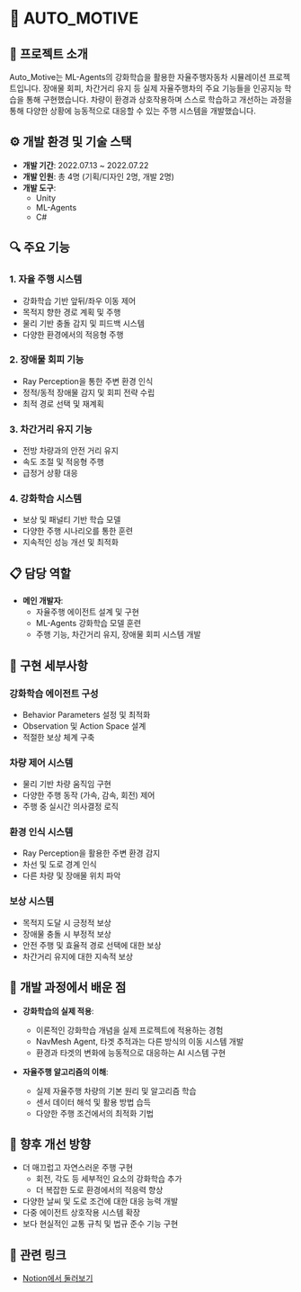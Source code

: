 # 🚌 AUTO_MOTIVE

## 📝 프로젝트 소개

Auto_Motive는 ML-Agents의 강화학습을 활용한 자율주행자동차 시뮬레이션 프로젝트입니다. 장애물 회피, 차간거리 유지 등 실제 자율주행차의 주요 기능들을 인공지능 학습을 통해 구현했습니다. 차량이 환경과 상호작용하며 스스로 학습하고 개선하는 과정을 통해 다양한 상황에 능동적으로 대응할 수 있는 주행 시스템을 개발했습니다.

## ⚙️ 개발 환경 및 기술 스택

- **개발 기간**: 2022.07.13 ~ 2022.07.22
- **개발 인원**: 총 4명 (기획/디자인 2명, 개발 2명)
- **개발 도구**: 
  - Unity
  - ML-Agents
  - C#

## 🔍 주요 기능

### 1. 자율 주행 시스템
- 강화학습 기반 앞뒤/좌우 이동 제어
- 목적지 향한 경로 계획 및 주행
- 물리 기반 충돌 감지 및 피드백 시스템
- 다양한 환경에서의 적응형 주행

### 2. 장애물 회피 기능
- Ray Perception을 통한 주변 환경 인식
- 정적/동적 장애물 감지 및 회피 전략 수립
- 최적 경로 선택 및 재계획

### 3. 차간거리 유지 기능
- 전방 차량과의 안전 거리 유지
- 속도 조절 및 적응형 주행
- 급정거 상황 대응

### 4. 강화학습 시스템
- 보상 및 패널티 기반 학습 모델
- 다양한 주행 시나리오를 통한 훈련
- 지속적인 성능 개선 및 최적화

## 📋 담당 역할

- **메인 개발자**: 
  - 자율주행 에이전트 설계 및 구현
  - ML-Agents 강화학습 모델 훈련
  - 주행 기능, 차간거리 유지, 장애물 회피 시스템 개발

## 🔧 구현 세부사항

### 강화학습 에이전트 구성
- Behavior Parameters 설정 및 최적화
- Observation 및 Action Space 설계
- 적절한 보상 체계 구축

### 차량 제어 시스템
- 물리 기반 차량 움직임 구현
- 다양한 주행 동작 (가속, 감속, 회전) 제어
- 주행 중 실시간 의사결정 로직

### 환경 인식 시스템
- Ray Perception을 활용한 주변 환경 감지
- 차선 및 도로 경계 인식
- 다른 차량 및 장애물 위치 파악

### 보상 시스템
- 목적지 도달 시 긍정적 보상
- 장애물 충돌 시 부정적 보상
- 안전 주행 및 효율적 경로 선택에 대한 보상
- 차간거리 유지에 대한 지속적 보상

## 🧠 개발 과정에서 배운 점

- **강화학습의 실제 적용**: 
  - 이론적인 강화학습 개념을 실제 프로젝트에 적용하는 경험
  - NavMesh Agent, 타겟 추적과는 다른 방식의 이동 시스템 개발
  - 환경과 타겟의 변화에 능동적으로 대응하는 AI 시스템 구현

- **자율주행 알고리즘의 이해**: 
  - 실제 자율주행 차량의 기본 원리 및 알고리즘 학습
  - 센서 데이터 해석 및 활용 방법 습득
  - 다양한 주행 조건에서의 최적화 기법

## 🔮 향후 개선 방향

- 더 매끄럽고 자연스러운 주행 구현
  - 회전, 각도 등 세부적인 요소의 강화학습 추가
  - 더 복잡한 도로 환경에서의 적응력 향상
- 다양한 날씨 및 도로 조건에 대한 대응 능력 개발
- 다중 에이전트 상호작용 시스템 확장
- 보다 현실적인 교통 규칙 및 법규 준수 기능 구현

## 🔗 관련 링크

- [Notion에서 둘러보기](https://www.notion.so/heejeonglim/Auto_Motive-f56b6afeace34c5e9f94d8d8328ee905?source=copy_link)
